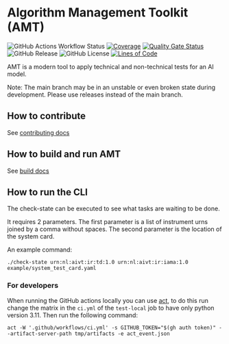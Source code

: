 # Algorithm Management Toolkit (AMT)

![GitHub Actions Workflow Status](https://img.shields.io/github/actions/workflow/status/minbzk/amt/ci.yml?label=tests)
[![Coverage](https://sonarcloud.io/api/project_badges/measure?project=MinBZK_amt&metric=coverage)](https://sonarcloud.io/summary/new_code?id=MinBZK_amt)
[![Quality Gate Status](https://sonarcloud.io/api/project_badges/measure?project=MinBZK_amt&metric=alert_status)](https://sonarcloud.io/summary/new_code?id=MinBZK_amt)
![GitHub Release](https://img.shields.io/github/v/release/minbzk/amt?include_prereleases&sort=semver)
![GitHub License](https://img.shields.io/github/license/minbzk/amt)
[![Lines of Code](https://sonarcloud.io/api/project_badges/measure?project=MinBZK_amt&metric=ncloc)](https://sonarcloud.io/summary/new_code?id=MinBZK_amt)

AMT is a modern tool to apply technical and non-technical tests for an AI model.

Note: The main branch may be in an unstable or even broken state during development. Please use releases instead of the main branch.

## How to contribute

See [contributing docs](CONTRIBUTING.md)

## How to build and run AMT

See [build docs](BUILD.md)

## How to run the CLI

The check-state can be executed to see what tasks are waiting to be done.

It requires 2 parameters. The first parameter is a list of instrument urns joined by a comma without
spaces. The second parameter is the location of the system card.

An example command:

```shell
./check-state urn:nl:aivt:ir:td:1.0 urn:nl:aivt:ir:iama:1.0 example/system_test_card.yaml
```

### For developers

When running the GitHub actions locally you can use [act](https://github.com/nektos/act), to do this run change the
matrix in the `ci.yml` of the `test-local` job to have only python version 3.11. Then run the following command:
```shell
act -W '.github/workflows/ci.yml' -s GITHUB_TOKEN="$(gh auth token)" --artifact-server-path tmp/artifacts -e act_event.json
```
